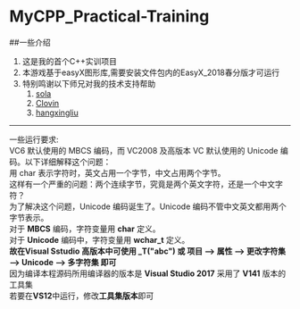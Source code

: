 # MyCPP_Practical-Training
##一些介绍
1. 这是我的首个C++实训项目   
2. 本游戏基于easyX图形库,需要安装文件包内的EasyX_2018春分版才可运行
3. 特别鸣谢以下师兄对我的技术支持帮助
   1. [sola](https://github.com/unlimitedsola)
   2. [Clovin](https://github.com/Clovin)
   3. [hangxingliu](https://github.com/hangxingliu)
---
一些运行要求:  
VC6 默认使用的 MBCS 编码，而 VC2008 及高版本 VC 默认使用的 Unicode 编码。以下详细解释这个问题：  
用 char 表示字符时，英文占用一个字节，中文占用两个字节。  
这样有一个严重的问题：两个连续字节，究竟是两个英文字符，还是一个中文字符？  
为了解决这个问题，Unicode 编码诞生了。Unicode 编码不管中文英文都用两个字节表示。  
 对于 **MBCS** 编码，字符变量用 **char** 定义。  
 对于 **Unicode** 编码中，字符变量用 **wchar_t** 定义。  
 **故在Visual Sstudio 高版本中可使用  _T("abc")  或  项目 —> 属性  —> 更改字符集  —> Unicode —> 多字符集 即可**  
 因为编译本程源码所用编译器的版本是 **Visual Studio 2017** 采用了 **V141** 版本的工具集  
 若要在**VS12**中运行，修改**工具集版本**即可
